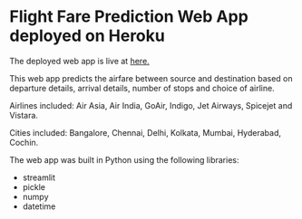 # Flight Fare Prediction Web App deployed on Heroku

The deployed web app is live at [here.](https://predict-fare-flight.herokuapp.com/)

This web app predicts the airfare between source and destination based on departure details, arrival details, number of stops and choice of airline.

Airlines included: Air Asia, Air India, GoAir, Indigo, Jet Airways, Spicejet and Vistara.

Cities included: Bangalore, Chennai, Delhi, Kolkata, Mumbai, Hyderabad, Cochin.

The web app was built in Python using the following libraries:
* streamlit
* pickle
* numpy
* datetime
